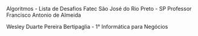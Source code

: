 Algoritmos - Lista de Desafios
Fatec São José do Rio Preto - SP
Professor Francisco Antonio de Almeida

Wesley Duarte Pereira Bertipaglia - 1° Informática para Negócios 